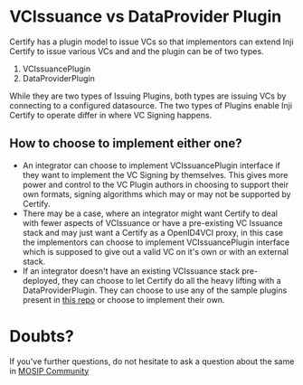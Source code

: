 # VCIssuance vs DataProvider Plugin


Certify has a plugin model to issue VCs so that implementors can extend Inji Certify to issue various VCs and and the plugin can be of two types.

1. VCIssuancePlugin
2. DataProviderPlugin

While they are two types of Issuing Plugins, both types are issuing VCs by connecting to a configured datasource. The two types of Plugins enable Inji Certify to operate differ in where VC Signing happens.

## How to choose to implement either one?

- An integrator can choose to implement VCIssuancePlugin interface if they want to implement the VC Signing by themselves. This gives more power and control to the VC Plugin authors in choosing to support their own formats, signing algorithms which may or may not be supported by Certify.
- There may be a case, where an integrator might want Certify to deal with fewer aspects of VCIssuance or have a pre-existing VC Issuance stack and may just want a Certify as a OpenID4VCI proxy, in this case the implementors can choose to implement VCIssuancePlugin interface which is supposed to give out a valid VC on it's own or with an external stack.
- If an integrator doesn't have an existing VCIssuance stack pre-deployed, they can choose to let Certify do all the heavy lifting with a DataProviderPlugin. They can choose to use any of the sample plugins present in [this repo](https://github.com/mosip/digital-credential-plugins/) or choose to implement their own.

# Doubts?

If you've further questions, do not hesitate to ask a question about the same in [MOSIP Community](https://community.mosip.io)

